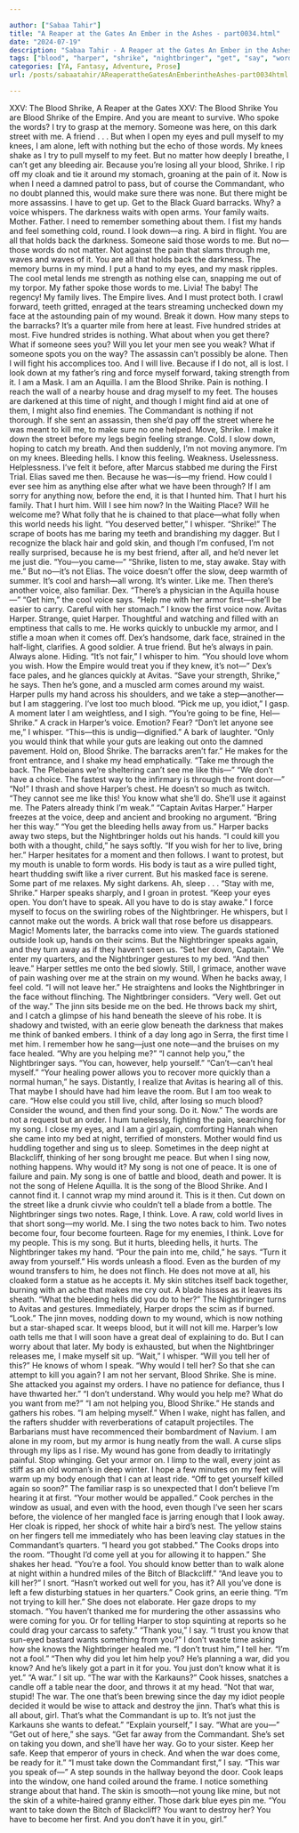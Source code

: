 ```yaml
---

author: ["Sabaa Tahir"]
title: "A Reaper at the Gates An Ember in the Ashes - part0034.html"
date: "2024-07-19"
description: "Sabaa Tahir - A Reaper at the Gates An Ember in the Ashes"
tags: ["blood", "harper", "shrike", "nightbringer", "get", "say", "word", "pain", "would", "hand", "know", "make", "back", "one", "song", "nothing", "voice", "face", "see", "away", "commandant", "whisper", "wound", "kill", "first"]
categories: [YA, Fantasy, Adventure, Prose]
url: /posts/sabaatahir/AReaperattheGatesAnEmberintheAshes-part0034html

---
```



XXV: The Blood Shrike, A Reaper at the Gates
XXV: The Blood Shrike
You are Blood Shrike of the Empire. And you are meant to survive.
Who spoke the words? I try to grasp at the memory. Someone was here, on this dark street with me. A friend . . .
But when I open my eyes and pull myself to my knees, I am alone, left with nothing but the echo of those words.
My knees shake as I try to pull myself to my feet. But no matter how deeply I breathe, I can’t get any bleeding air. Because you’re losing all your blood, Shrike.
I rip off my cloak and tie it around my stomach, groaning at the pain of it. Now is when I need a damned patrol to pass, but of course the Commandant, who no doubt planned this, would make sure there was none.
But there might be more assassins. I have to get up. Get to the Black Guard barracks.
Why? a voice whispers. The darkness waits with open arms. Your family waits.
Mother. Father. I need to remember something about them. I fist my hands and feel something cold, round. I look down—a ring. A bird in flight.
You are all that holds back the darkness. Someone said those words to me. But no—those words do not matter. Not against the pain that slams through me, waves and waves of it.
You are all that holds back the darkness. The memory burns in my mind. I put a hand to my eyes, and my mask ripples. The cool metal lends me strength as nothing else can, snapping me out of my torpor.
My father spoke those words to me. Livia! The baby! The regency! My family lives. The Empire lives. And I must protect both.
I crawl forward, teeth gritted, enraged at the tears streaming unchecked down my face at the astounding pain of my wound. Break it down. How many steps to the barracks? It’s a quarter mile from here at least. Five hundred strides at most. Five hundred strides is nothing.
What about when you get there? What if someone sees you? Will you let your men see you weak? What if someone spots you on the way? The assassin can’t possibly be alone.
Then I will fight his accomplices too. And I will live. Because if I do not, all is lost.
I look down at my father’s ring and force myself forward, taking strength from it. I am a Mask. I am an Aquilla. I am the Blood Shrike. Pain is nothing.
I reach the wall of a nearby house and drag myself to my feet. The houses are darkened at this time of night, and though I might find aid at one of them, I might also find enemies. The Commandant is nothing if not thorough. If she sent an assassin, then she’d pay off the street where he was meant to kill me, to make sure no one helped.
Move, Shrike. I make it down the street before my legs begin feeling strange. Cold. I slow down, hoping to catch my breath. And then suddenly, I’m not moving anymore. I’m on my knees. Bleeding hells. I know this feeling. Weakness. Uselessness. Helplessness. I’ve felt it before, after Marcus stabbed me during the First Trial.
Elias saved me then. Because he was—is—my friend. How could I ever see him as anything else after what we have been through? If I am sorry for anything now, before the end, it is that I hunted him. That I hurt his family. That I hurt him.
Will I see him now? In the Waiting Place? Will he welcome me? What folly that he is chained to that place—what folly when this world needs his light.
“You deserved better,” I whisper.
“Shrike!” The scrape of boots has me baring my teeth and brandishing my dagger. But I recognize the black hair and gold skin, and though I’m confused, I’m not really surprised, because he is my best friend, after all, and he’d never let me just die.
“You—you came—”
“Shrike, listen to me, stay awake. Stay with me.” But no—it’s not Elias. The voice doesn’t offer the slow, deep warmth of summer. It’s cool and harsh—all wrong. It’s winter. Like me. Then there’s another voice, also familiar. Dex. “There’s a physician in the Aquilla house—”
“Get him,” the cool voice says. “Help me with her armor first—she’ll be easier to carry. Careful with her stomach.”
I know the first voice now. Avitas Harper. Strange, quiet Harper. Thoughtful and watching and filled with an emptiness that calls to me.
He works quickly to unbuckle my armor, and I stifle a moan when it comes off. Dex’s handsome, dark face, strained in the half-light, clarifies. A good soldier. A true friend. But he’s always in pain. Always alone. Hiding.
“It’s not fair,” I whisper to him. “You should love whom you wish. How the Empire would treat you if they knew, it’s not—”
Dex’s face pales, and he glances quickly at Avitas. “Save your strength, Shrike,” he says. Then he’s gone, and a muscled arm comes around my waist. Harper pulls my hand across his shoulders, and we take a step—another—but I am staggering. I’ve lost too much blood.
“Pick me up, you idiot,” I gasp. A moment later I am weightless, and I sigh.
“You’re going to be fine, Hel—Shrike.” A crack in Harper’s voice. Emotion? Fear?
“Don’t let anyone see me,” I whisper. “This—this is undig—dignified.”
A bark of laughter. “Only you would think that while your guts are leaking out onto the damned pavement. Hold on, Blood Shrike. The barracks aren’t far.”
He makes for the front entrance, and I shake my head emphatically. “Take me through the back. The Plebeians we’re sheltering can’t see me like this—”
“We don’t have a choice. The fastest way to the infirmary is through the front door—”
“No!” I thrash and shove Harper’s chest. He doesn’t so much as twitch. “They cannot see me like this! You know what she’ll do. She’ll use it against me. The Paters already think I’m weak.”
“Captain Avitas Harper.” Harper freezes at the voice, deep and ancient and brooking no argument. “Bring her this way.”
“You get the bleeding hells away from us.” Harper backs away two steps, but the Nightbringer holds out his hands.
“I could kill you both with a thought, child,” he says softly. “If you wish for her to live, bring her.”
Harper hesitates for a moment and then follows. I want to protest, but my mouth is unable to form words. His body is taut as a wire pulled tight, heart thudding swift like a river current. But his masked face is serene. Some part of me relaxes. My sight darkens. Ah, sleep . . .
“Stay with me, Shrike.” Harper speaks sharply, and I groan in protest. “Keep your eyes open. You don’t have to speak. All you have to do is stay awake.”
I force myself to focus on the swirling robes of the Nightbringer. He whispers, but I cannot make out the words. A brick wall that rose before us disappears. Magic! Moments later, the barracks come into view. The guards stationed outside look up, hands on their scims. But the Nightbringer speaks again, and they turn away as if they haven’t seen us.
“Set her down, Captain.” We enter my quarters, and the Nightbringer gestures to my bed. “And then leave.”
Harper settles me onto the bed slowly. Still, I grimace, another wave of pain washing over me at the strain on my wound. When he backs away, I feel cold.
“I will not leave her.” He straightens and looks the Nightbringer in the face without flinching.
The Nightbringer considers. “Very well. Get out of the way.”
The jinn sits beside me on the bed. He throws back my shirt, and I catch a glimpse of his hand beneath the sleeve of his robe. It is shadowy and twisted, with an eerie glow beneath the darkness that makes me think of banked embers. I think of a day long ago in Serra, the first time I met him. I remember how he sang—just one note—and the bruises on my face healed.
“Why are you helping me?”
“I cannot help you,” the Nightbringer says. “You can, however, help yourself.”
“Can’t—can’t heal myself.”
“Your healing power allows you to recover more quickly than a normal human,” he says. Distantly, I realize that Avitas is hearing all of this. That maybe I should have had him leave the room. But I am too weak to care. “How else could you still live, child, after losing so much blood? Consider the wound, and then find your song. Do it. Now.”
The words are not a request but an order.
I hum tunelessly, fighting the pain, searching for my song. I close my eyes, and I am a girl again, comforting Hannah when she came into my bed at night, terrified of monsters. Mother would find us huddling together and sing us to sleep. Sometimes in the deep night at Blackcliff, thinking of her song brought me peace. But when I sing now, nothing happens.
Why would it? My song is not one of peace. It is one of failure and pain. My song is one of battle and blood, death and power. It is not the song of Helene Aquilla. It is the song of the Blood Shrike. And I cannot find it. I cannot wrap my mind around it.
This is it then. Cut down on the street like a drunk civvie who couldn’t tell a blade from a bottle.
The Nightbringer sings two notes. Rage, I think. Love. A raw, cold world lives in that short song—my world. Me.
I sing the two notes back to him. Two notes become four, four become fourteen. Rage for my enemies, I think. Love for my people. This is my song.
But it hurts, bleeding hells, it hurts. The Nightbringer takes my hand. “Pour the pain into me, child,” he says. “Turn it away from yourself.”
His words unleash a flood. Even as the burden of my wound transfers to him, he does not flinch. He does not move at all, his cloaked form a statue as he accepts it. My skin stitches itself back together, burning with an ache that makes me cry out.
A blade hisses as it leaves its sheath. “What the bleeding hells did you do to her?”
The Nightbringer turns to Avitas and gestures. Immediately, Harper drops the scim as if burned.
“Look.” The jinn moves, nodding down to my wound, which is now nothing but a star-shaped scar. It weeps blood, but it will not kill me.
Harper’s low oath tells me that I will soon have a great deal of explaining to do. But I can worry about that later. My body is exhausted, but when the Nightbringer releases me, I make myself sit up.
“Wait,” I whisper. “Will you tell her of this?” He knows of whom I speak.
“Why would I tell her? So that she can attempt to kill you again? I am not her servant, Blood Shrike. She is mine. She attacked you against my orders. I have no patience for defiance, thus I have thwarted her.”
“I don’t understand. Why would you help me? What do you want from me?”
“I am not helping you, Blood Shrike.” He stands and gathers his robes. “I am helping myself.”
When I wake, night has fallen, and the rafters shudder with reverberations of catapult projectiles. The Barbarians must have recommenced their bombardment of Navium.
I am alone in my room, but my armor is hung neatly from the wall. A curse slips through my lips as I rise. My wound has gone from deadly to irritatingly painful. Stop whinging. Get your armor on. I limp to the wall, every joint as stiff as an old woman’s in deep winter. I hope a few minutes on my feet will warm up my body enough that I can at least ride.
“Off to get yourself killed again so soon?” The familiar rasp is so unexpected that I don’t believe I’m hearing it at first. “Your mother would be appalled.”
Cook perches in the window as usual, and even with the hood, even though I’ve seen her scars before, the violence of her mangled face is jarring enough that I look away. Her cloak is ripped, her shock of white hair a bird’s nest. The yellow stains on her fingers tell me immediately who has been leaving clay statues in the Commandant’s quarters.
“I heard you got stabbed.” The Cooks drops into the room. “Thought I’d come yell at you for allowing it to happen.” She shakes her head. “You’re a fool. You should know better than to walk alone at night within a hundred miles of the Bitch of Blackcliff.”
“And leave you to kill her?” I snort. “Hasn’t worked out well for you, has it? All you’ve done is left a few disturbing statues in her quarters.”
Cook grins, an eerie thing. “I’m not trying to kill her.” She does not elaborate. Her gaze drops to my stomach. “You haven’t thanked me for murdering the other assassins who were coming for you. Or for telling Harper to stop squinting at reports so he could drag your carcass to safety.”
“Thank you,” I say.
“I trust you know that sun-eyed bastard wants something from you?”
I don’t waste time asking how she knows the Nightbringer healed me. “I don’t trust him,” I tell her. “I’m not a fool.”
“Then why did you let him help you? He’s planning a war, did you know? And he’s likely got a part in it for you. You just don’t know what it is yet.”
“A war.” I sit up. “The war with the Karkauns?”
Cook hisses, snatches a candle off a table near the door, and throws it at my head. “Not that war, stupid! The war. The one that’s been brewing since the day my idiot people decided it would be wise to attack and destroy the jinn. That’s what this is all about, girl. That’s what the Commandant is up to. It’s not just the Karkauns she wants to defeat.”
“Explain yourself,” I say. “What are you—”
“Get out of here,” she says. “Get far away from the Commandant. She’s set on taking you down, and she’ll have her way. Go to your sister. Keep her safe. Keep that emperor of yours in check. And when the war does come, be ready for it.”
“I must take down the Commandant first,” I say. “This war you speak of—” A step sounds in the hallway beyond the door. Cook leaps into the window, one hand coiled around the frame. I notice something strange about that hand. The skin is smooth—not young like mine, but not the skin of a white-haired granny either.
Those dark blue eyes pin me. “You want to take down the Bitch of Blackcliff? You want to destroy her? You have to become her first. And you don’t have it in you, girl.”
